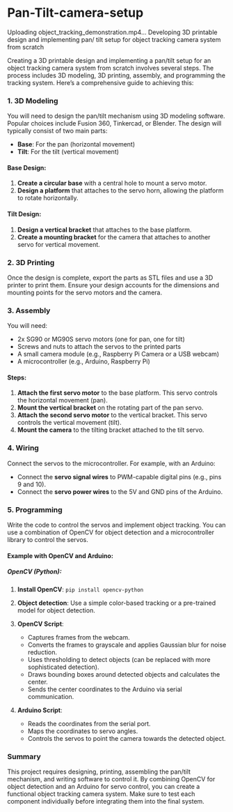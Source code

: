 # **Pan-Tilt-camera-setup**

Uploading object_tracking_demonstration.mp4…
Developing 3D printable design and implementing pan/ tilt setup for object tracking camera system from scratch


Creating a 3D printable design and implementing a pan/tilt setup for an object tracking camera system from scratch involves several steps. The process includes 3D modeling, 3D printing, assembly, and programming the tracking system. Here’s a comprehensive guide to achieving this:

### 1. 3D Modeling

You will need to design the pan/tilt mechanism using 3D modeling software. Popular choices include Fusion 360, Tinkercad, or Blender. The design will typically consist of two main parts:
- **Base**: For the pan (horizontal movement)
- **Tilt**: For the tilt (vertical movement)

#### Base Design:
1. **Create a circular base** with a central hole to mount a servo motor.
2. **Design a platform** that attaches to the servo horn, allowing the platform to rotate horizontally.

#### Tilt Design:
1. **Design a vertical bracket** that attaches to the base platform.
2. **Create a mounting bracket** for the camera that attaches to another servo for vertical movement.

### 2. 3D Printing

Once the design is complete, export the parts as STL files and use a 3D printer to print them. Ensure your design accounts for the dimensions and mounting points for the servo motors and the camera.

### 3. Assembly

You will need:
- 2x SG90 or MG90S servo motors (one for pan, one for tilt)
- Screws and nuts to attach the servos to the printed parts
- A small camera module (e.g., Raspberry Pi Camera or a USB webcam)
- A microcontroller (e.g., Arduino, Raspberry Pi)

#### Steps:
1. **Attach the first servo motor** to the base platform. This servo controls the horizontal movement (pan).
2. **Mount the vertical bracket** on the rotating part of the pan servo.
3. **Attach the second servo motor** to the vertical bracket. This servo controls the vertical movement (tilt).
4. **Mount the camera** to the tilting bracket attached to the tilt servo.

### 4. Wiring

Connect the servos to the microcontroller. For example, with an Arduino:
- Connect the **servo signal wires** to PWM-capable digital pins (e.g., pins 9 and 10).
- Connect the **servo power wires** to the 5V and GND pins of the Arduino.

### 5. Programming

Write the code to control the servos and implement object tracking. You can use a combination of OpenCV for object detection and a microcontroller library to control the servos.

#### Example with OpenCV and Arduino:

##### OpenCV (Python):
1. **Install OpenCV**: `pip install opencv-python`
2. **Object detection**: Use a simple color-based tracking or a pre-trained model for object detection.



1. **OpenCV Script**:
   - Captures frames from the webcam.
   - Converts the frames to grayscale and applies Gaussian blur for noise reduction.
   - Uses thresholding to detect objects (can be replaced with more sophisticated detection).
   - Draws bounding boxes around detected objects and calculates the center.
   - Sends the center coordinates to the Arduino via serial communication.

2. **Arduino Script**:
   - Reads the coordinates from the serial port.
   - Maps the coordinates to servo angles.
   - Controls the servos to point the camera towards the detected object.

### Summary
This project requires designing, printing, assembling the pan/tilt mechanism, and writing software to control it. By combining OpenCV for object detection and an Arduino for servo control, you can create a functional object tracking camera system. Make sure to test each component individually before integrating them into the final system.
